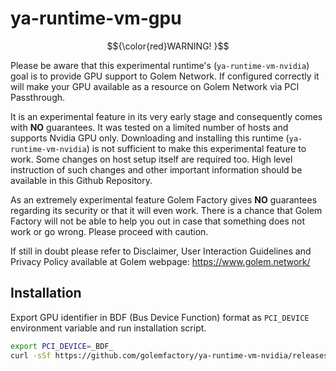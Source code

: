 # ya-runtime-vm-gpu

$${\color{red}WARNING! }$$

Please be aware that this experimental runtime's (`ya-runtime-vm-nvidia`) goal is to provide GPU support to Golem Network. If configured correctly it will make your GPU available as a resource on Golem Network via PCI Passthrough.

It is an experimental feature in its very early stage and consequently comes with **NO** guarantees. It was tested on a limited number of hosts and supports Nvidia GPU only. Downloading and installing this runtime (`ya-runtime-vm-nvidia`) is not sufficient to make this experimental feature to work. Some changes on host setup itself are required too. High level instruction of such changes and other important information should be available in this Github Repository.

As an extremely experimental feature Golem Factory gives **NO** guarantees regarding its security or that it will even work. There is a chance that Golem Factory will not be able to help you out in case that something does not work or go wrong. Please proceed with caution.

If still in doubt please refer to Disclaimer, User Interaction Guidelines and Privacy Policy available at Golem webpage: https://www.golem.network/

## Installation

Export GPU identifier in BDF (Bus Device Function) format as `PCI_DEVICE` environment variable and run installation script.

```bash
export PCI_DEVICE=_BDF_
curl -sSf https://github.com/golemfactory/ya-runtime-vm-nvidia/releases/latest/install.sh | bash -
```
